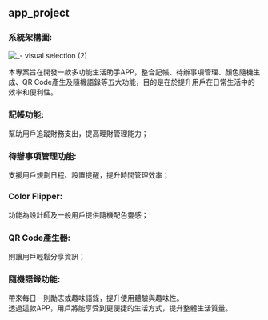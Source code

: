 ## app_project  
### 系統架構圖:  
![_- visual selection (2)](https://github.com/user-attachments/assets/8837d834-d9e9-49a6-8d45-498d4d4bab76)

本專案旨在開發一款多功能生活助手APP，整合記帳、待辦事項管理、顏色隨機生成、QR Code產生及隨機語錄等五大功能，目的是在於提升用戶在日常生活中的效率和便利性。  
  
### 記帳功能:   
幫助用戶追蹤財務支出，提高理財管理能力；  
   
### 待辦事項管理功能:  
支援用戶規劃日程、設置提醒，提升時間管理效率；  
  
### Color Flipper:  
功能為設計師及一般用戶提供隨機配色靈感；  
  
### QR Code產生器:  
則讓用戶輕鬆分享資訊；  
  
### 隨機語錄功能:  
帶來每日一則勵志或趣味語錄，提升使用體驗與趣味性。  
透過這款APP，用戶將能享受到更便捷的生活方式，提升整體生活質量。


